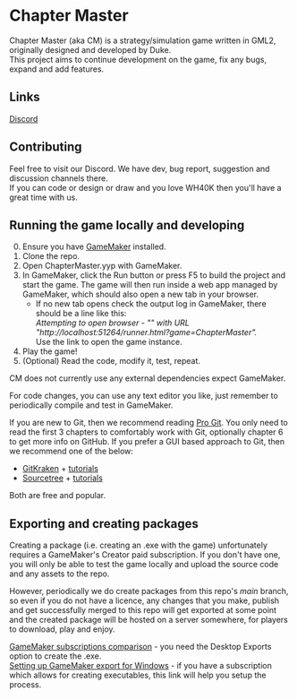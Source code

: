 # Chapter Master

Chapter Master (aka CM) is a strategy/simulation game written in GML2, originally designed and developed by Duke.\
This project aims to continue development on the game, fix any bugs, expand and add features.

## Links

[Discord](https://discord.gg/zAGpqHzsXQ)

## Contributing

Feel free to visit our Discord. We have dev, bug report, suggestion and discussion channels there.\
If you can code or design or draw and you love WH40K then you'll have a great time with us.

## Running the game locally and developing

0. Ensure you have [GameMaker](https://gamemaker.io/en/download) installed.
1. Clone the repo.
2. Open ChapterMaster.yyp with GameMaker.
3. In GameMaker, click the Run button or press F5 to build the project and start the game. The game will then run inside a web app managed by GameMaker, which should also open a new tab in your browser. 
	- If no new tab opens check the output log in GameMaker, there should be a line like this:\
	  _Attempting to open browser - "" with URL "http://localhost:51264/runner.html?game=ChapterMaster"._ \
      Use the link to open the game instance.
4. Play the game!
5. (Optional) Read the code, modify it, test, repeat.

CM does not currently use any external dependencies expect GameMaker.

For code changes, you can use any text editor you like, just remember to periodically compile and test in GameMaker.

If you are new to Git, then we recommend reading [Pro Git](https://git-scm.com/book/en/v2). You only need to read the first 3 chapters to comfortably work with Git, optionally chapter 6 to get more info on GitHub. If you prefer a GUI based approach to Git, then we recommend one of the below:
- [GitKraken](https://www.gitkraken.com/) + [tutorials](https://www.gitkraken.com/learn/git/tutorials)
- [Sourcetree](https://www.sourcetreeapp.com/) + [tutorials](https://confluence.atlassian.com/get-started-with-sourcetree)

Both are free and popular. 

## Exporting and creating packages

Creating a package (i.e. creating an .exe with the game) unfortunately requires a GameMaker's Creator paid subscription. If you don't have one, you will only be able to test the game locally and upload the source code and any assets to the repo. 

However, periodically we do create packages from this repo's _main_ branch, so even if you do not have a licence, any changes that you make, publish and get successfully merged to this repo will get exported at some point and the created package will be hosted on a server somewhere, for players to download, play and enjoy. 

[GameMaker subscriptions comparison](https://gamemaker.io/en/get) - you need the Desktop Exports option to create the .exe.\
[Setting up GameMaker export for Windows](https://help.yoyogames.com/hc/en-us/articles/235186048-Setting-Up-For-Windows) - if you have a subscription which allows for creating executables, this link will help you setup the process.